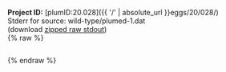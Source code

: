 **Project ID:** [plumID:20.028]({{ '/' | absolute_url }}eggs/20/028/)  
Stderr for source:  wild-type/plumed-1.dat   
(download [zipped raw stdout](plumed-1.dat.plumed.stdout.txt.zip))  
{% raw %}
<pre>
</pre>
{% endraw %}
